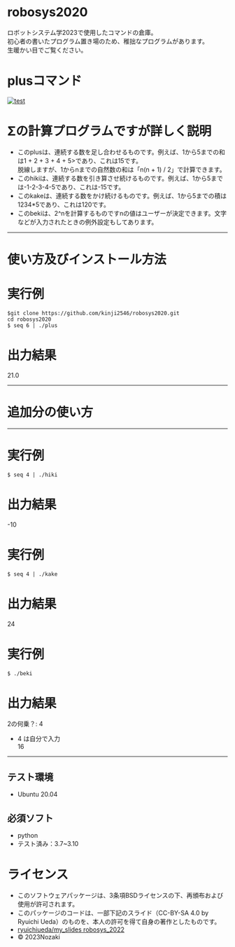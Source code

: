 # robosys2020  
ロボットシステム学2023で使用したコマンドの倉庫。  
初心者の書いたプログラム置き場のため、稚拙なプログラムがあります。  
生暖かい目でご覧ください。  
# plusコマンド  
[![test](https://github.com/kinji2546/robosys2020/actions/workflows/test.yml/badge.svg)](https://github.com/kinji2546/robosys2020/actions/workflows/test.yml)


# Σの計算プログラムですが詳しく説明  
* このplusは、連続する数を足し合わせるものです。例えば、1から5までの和は1 + 2 + 3 + 4 + 5>であり、これは15です。  
脱線しますが、1からnまでの自然数の和は「n(n + 1) / 2」で計算できます。   
* このhikiは、連続する数を引き算させ続けるものです。例えば、1から5までは-1-2-3-4-5であり、これは-15です。  
* このkakeは、連続する数をかけ続けるものです。例えば、1から5までの積は1234*5であり、これは120です。  
* このbekiは、2^nを計算するものですnの値はユーザーが決定できます。文字などが入力されたときの例外設定もしてあります。   

***
# 使い方及びインストール方法  
# 実行例
`$git clone https://github.com/kinji2546/robosys2020.git`  
`cd robosys2020`  
`$ seq 6 | ./plus`  

# 出力結果  
21.0  

***

# 追加分の使い方  
***  
# 実行例  
`$ seq 4 | ./hiki`  
# 出力結果   
-10  
# 実行例  
`$ seq 4 | ./kake`  
# 出力結果  
24  
# 実行例  
`$ ./beki`    
# 出力結果  
2の何乗？: 4  
* 4 は自分で入力    
16  
***

## テスト環境  
* Ubuntu 20.04  

## 必須ソフト  
* python  
* テスト済み：3.7~3.10  


# ライセンス  
* このソフトウェアパッケージは、3条項BSDライセンスの下、再頒布および使用が許可されます。  
* このパッケージのコードは、一部下記のスライド（CC-BY-SA 4.0 by Ryuichi Ueda）のものを、本人の許可を得て自身の著作としたものです。  
* [ryuichiueda/my_slides robosys_2022](https://github.com/ryuichiueda/my_slides/tree/master/robosys_2022)
* © 2023Nozaki  
